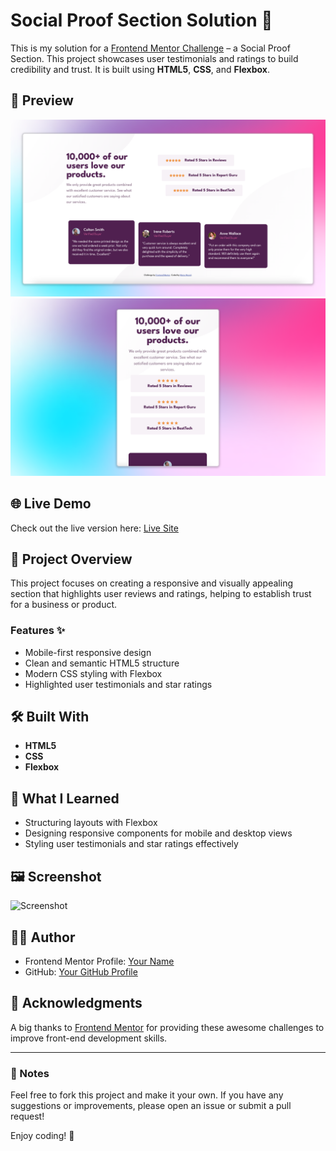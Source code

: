 # Social Proof Section Solution 🌟

This is my solution for a [Frontend Mentor Challenge](https://www.frontendmentor.io) – a Social Proof Section. This project showcases user testimonials and ratings to build credibility and trust. It is built using **HTML5**, **CSS**, and **Flexbox**.

## 📸 Preview

![Desktop Preview](./Desktop.png)
![Mobile Preview](./Mobile.png)

## 🌐 Live Demo

Check out the live version here: [Live Site](https://musiolmarco.github.io/Social-Proof-Section/)

## 📂 Project Overview

This project focuses on creating a responsive and visually appealing section that highlights user reviews and ratings, helping to establish trust for a business or product.

### Features ✨

- Mobile-first responsive design
- Clean and semantic HTML5 structure
- Modern CSS styling with Flexbox
- Highlighted user testimonials and star ratings

## 🛠️ Built With

- **HTML5**
- **CSS**
- **Flexbox**

## 📖 What I Learned

- Structuring layouts with Flexbox
- Designing responsive components for mobile and desktop views
- Styling user testimonials and star ratings effectively

## 🖼️ Screenshot

![Screenshot](./screenshot.png)

## 🧑‍💻 Author

- Frontend Mentor Profile: [Your Name](https://www.frontendmentor.io/profile/yourusername)
- GitHub: [Your GitHub Profile](https://github.com/yourusername)

## 🙌 Acknowledgments

A big thanks to [Frontend Mentor](https://www.frontendmentor.io) for providing these awesome challenges to improve front-end development skills.

---

### 📝 Notes

Feel free to fork this project and make it your own. If you have any suggestions or improvements, please open an issue or submit a pull request!

Enjoy coding! 🎉
